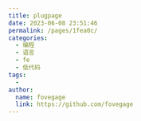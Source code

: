 ```yaml
---
title: plugpage
date: 2023-06-08 23:51:46
permalink: /pages/1fea0c/
categories:
  - 编程
  - 语言
  - fe
  - 低代码
tags:
  - 
author: 
  name: fovegage
  link: https://github.com/fovegage
---
```

